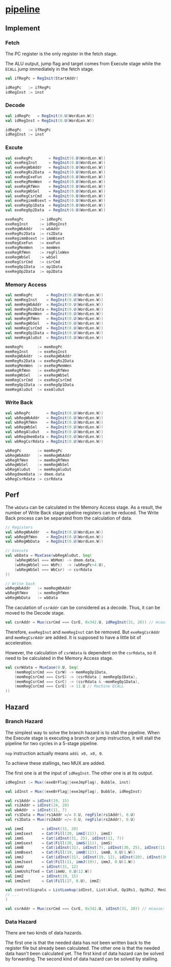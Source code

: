 # [pipeline](../src/main/scala/pipeline)

## Implement

### Fetch

The PC register is the only register in the fetch stage.

The ALU output, jump flag and target comes from Execute stage while the `ECALL` jump immediately in the fetch stage.

```scala
val ifRegPc = RegInit(StartAddr)

idRegPc   := ifRegPc
idRegInst := inst
```

### Decode

```scala
val idRegPc   = RegInit(0.U(WordLen.W))
val idRegInst = RegInit(0.U(WordLen.W))

idRegPc   := ifRegPc
idRegInst := inst
```

### Excute

```scala
val exeRegPc       = RegInit(0.U(WordLen.W))
val exeRegInst     = RegInit(0.U(WordLen.W))
val exeRegWbAddr   = RegInit(0.U(WordLen.W))
val exeRegRs2Data  = RegInit(0.U(WordLen.W))
val exeRegExeFun   = RegInit(0.U(WordLen.W))
val exeRegMemWen   = RegInit(0.U(WordLen.W))
val exeRegRfWen    = RegInit(0.U(WordLen.W))
val exeRegWbSel    = RegInit(0.U(WordLen.W))
val exeRegCsrCmd   = RegInit(0.U(WordLen.W))
val exeRegimmBsext = RegInit(0.U(WordLen.W))
val exeRegOp1Data  = RegInit(0.U(WordLen.W))
val exeRegOp2Data  = RegInit(0.U(WordLen.W))

exeRegPc       := idRegPc
exeRegInst     := idRegInst
exeRegWbAddr   := wbAddr
exeRegRs2Data  := rs2Data
exeRegimmBsext := immBsext
exeRegExeFun   := exeFun
exeRegMemWen   := memWen
exeRegRfWen    := regFileWen
exeRegWbSel    := wbSel
exeRegCsrCmd   := csrCmd
exeRegOp1Data  := op1Data
exeRegOp2Data  := op2Data
```

### Memory Access

```scala
val memRegPc      = RegInit(0.U(WordLen.W))
val memRegInst    = RegInit(0.U(WordLen.W))
val memRegWbAddr  = RegInit(0.U(WordLen.W))
val memRegRs2Data = RegInit(0.U(WordLen.W))
val memRegMemWen  = RegInit(0.U(WordLen.W))
val memRegRfWen   = RegInit(0.U(WordLen.W))
val memRegWbSel   = RegInit(0.U(WordLen.W))
val memRegCsrCmd  = RegInit(0.U(WordLen.W))
val memRegOp1Data = RegInit(0.U(WordLen.W))
val memRegAluOut  = RegInit(0.U(WordLen.W))

memRegPc      := memRegPc
memRegInst    := exeRegInst
memRegWbAddr  := exeRegWbAddr
memRegRs2Data := exeRegRs2Data
memRegMemWen  := exeRegMemWen
memRegRfWen   := exeRegRfWen
memRegWbSel   := exeRegWbSel
memRegCsrCmd  := exeRegCsrCmd
memRegOp1Data := exeRegOp1Data
memRegAluOut  := exeAluOut
```

### Write Back

```scala
val wbRegPc       = RegInit(0.U(WordLen.W))
val wbRegWbAddr   = RegInit(0.U(WordLen.W))
val wbRegRfWen    = RegInit(0.U(WordLen.W))
val wbRegWbSel    = RegInit(0.U(WordLen.W))
val wbRegAluOut   = RegInit(0.U(WordLen.W))
val wbRegdmemData = RegInit(0.U(WordLen.W))
val wbRegCsrRdata = RegInit(0.U(WordLen.W))

wbRegPc       := memRegPc
wbRegWbAddr   := memRegWbAddr
wbRegRfWen    := memRegRfWen
wbRegWbSel    := memRegWbSel
wbRegAluOut   := memRegAluOut
wbRegdmemData := dmem.data
wbRegCsrRdata := csrRdata
```

## Perf

The `wbData` can be calculated in the Memory Access stage.
As a result, the number of Write Back stage pipeline registers can be reduced.
The Write Back process can be separated from the calculation of data.


```scala
// Registers
val wbRegWbAddr   = RegInit(0.U(WordLen.W))
val wbRegRfWen    = RegInit(0.U(WordLen.W))
val wbRegWbData   = RegInit(0.U(WordLen.W))

// Execute
val wbData = MuxCase(wbRegAluOut, Seq(
    (wbRegWbSel === WbMem) -> dmem.data,
    (wbRegWbSel === WbPc)  -> (wbRegPc+4.U),
    (wbRegWbSel === WbCsr) -> csrRdata
))

// Write back
wbRegWbAddr   := memRegWbAddr
wbRegRfWen    := memRegRfWen
wbRegWbData   := wbData
```

The caculation of `csrAddr` can be considered as a decode.
Thus, it can be moved to the Decode stage.

```scala
val csrAddr = Mux(csrCmd === CsrE, 0x342.U, idRegInst(31, 20)) // mcause: 0x342
```

Therefore, `exeRegInst` and `memRegInst` can be removed.
But `exeRegCsrAddr` and `memRegCsrAddr` are added.
It is supposed to have a little bit of acceleration.

However, the calculation of `csrWdata` is dependent on the `csrRdata`, so it need to be calculated in the Memory Access stage.

```scala
val csrWdata = MuxCase(0.U, Seq(
    (memRegCsrCmd === CsrW) -> memRegOp1Data,
    (memRegCsrCmd === CsrS) -> (csrRdata | memRegOp1Data),
    (memRegCsrCmd === CsrC) -> (csrRdata & ~memRegOp1Data),
    (memRegCsrCmd === CsrE) -> 11.U // Machine ECALL
))
```

## Hazard

### Branch Hazard

The simplest way to solve the branch hazard is to stall the pipeline.
When the Execute stage is executing a branch or jump instruction, it will stall the pipeline for two cycles in a 5-stage pipeline.

`nop` instruction actually means `addi x0, x0, 0`.

To achieve these stallings, two MUX are added.

The first one is at the input of `idRegInst`.
The other one is at its output.

```scala
idRegInst := Mux((exeBrFlag||exeJmpFlag), Bubble, inst)

val idInst = Mux((exeBrFlag||exeJmpFlag), Bubble, idRegInst)

val rs1Addr = idInst(19, 15)
val rs2Addr = idInst(24, 20)
val wbAddr  = idInst(11, 7)
val rs1Data = Mux(rs1Addr =/= 0.U, regFile(rs1Addr), 0.U)
val rs2Data = Mux(rs2Addr =/= 0.U, regFile(rs2Addr), 0.U)

val immI        = idInst(31, 20)
val immIsext    = Cat(Fill(20, immI(11)), immI)
val immS        = Cat(idInst(31, 25), idInst(11, 7))
val immSsext    = Cat(Fill(20, immS(11)), immS)
val immB        = Cat(idInst(31), idInst(7), idInst(30, 25), idInst(11, 8))
val immBsext    = Cat(Fill(19, immB(11)), immB, 0.U(1.W))
val immJ        = Cat(idInst(31), idInst(19, 12), idInst(20), idInst(30, 21))
val immJsext    = Cat(Fill(11, immJ(19)), immJ, 0.U(1.W))
val immU        = idInst(31, 12)
val immUshifted = Cat(immU, 0.U(12.W))
val immZ        = idInst(19, 15)
val immZext     = Cat(Fill(27, 0.U), immZ)

val controlSignals = ListLookup(idInst, List(AluX, Op1Rs1, Op2Rs2, MenX, RenS, WbX, CsrX),
// ...
)

val csrAddr = Mux(csrCmd === CsrE, 0x342.U, idInst(31, 20)) // mcause: 0x342
```

### Data Hazard

There are two kinds of data hazards.

The first one is that the needed data has not been written back to the register file but already been calculated.
The other one is that the needed data hasn't been calculated yet.
The first kind of data hazard can be solved by forwarding.
The second kind of data hazard can be solved by stalling.
